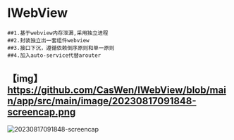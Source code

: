 # IWebView
    ##1.基于webview内存泄漏,采用独立进程
    ##2.封装独立出一套组件webview
    ##3.接口下沉，遵循依赖倒序原则和单一原则
    ##4.加入auto-service代替arouter

    
## 【img】https://github.com/CasWen/IWebView/blob/main/app/src/main/image/20230817091848-screencap.png
![20230817091848-screencap](https://github.com/CasWen/IWebView/assets/23111681/6aebff62-a41b-4f72-bdc0-5d8c82e4526d)
